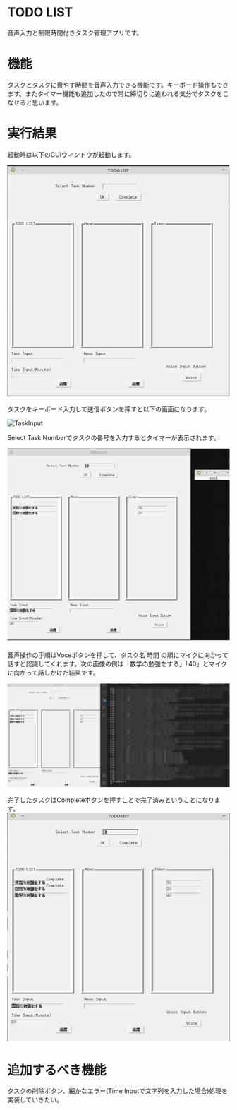 # TODO LIST

音声入力と制限時間付きタスク管理アプリです。

# 機能

タスクとタスクに費やす時間を音声入力できる機能です。キーボード操作もできます。またタイマー機能も追加したので常に締切りに追われる気分でタスクをこなせると思います。

# 実行結果

起動時は以下のGUIウィンドウが起動します。

![StartUp](./img/startup.png)

タスクをキーボード入力して送信ボタンを押すと以下の画面になります。

![TaskInput](./img/taskuinput.png)

Select Task Numberでタスクの番号を入力するとタイマーが表示されます。

![Timer](./img/timer.png)

音声操作の手順はVoceボタンを押して、タスク名 時間 の順にマイクに向かって話すと認識してくれます。次の画像の例は「数学の勉強をする」「40」とマイクに向かって話しかけた結果です。

![VoiceInput](./img/voiceinput.png)

完了したタスクはCompleteボタンを押すことで完了済みということになります。
![Complete](./img/complete.png)


# 追加するべき機能

タスクの削除ボタン、細かなエラー(Time Inputで文字列を入力した場合)処理を実装していきたい。
